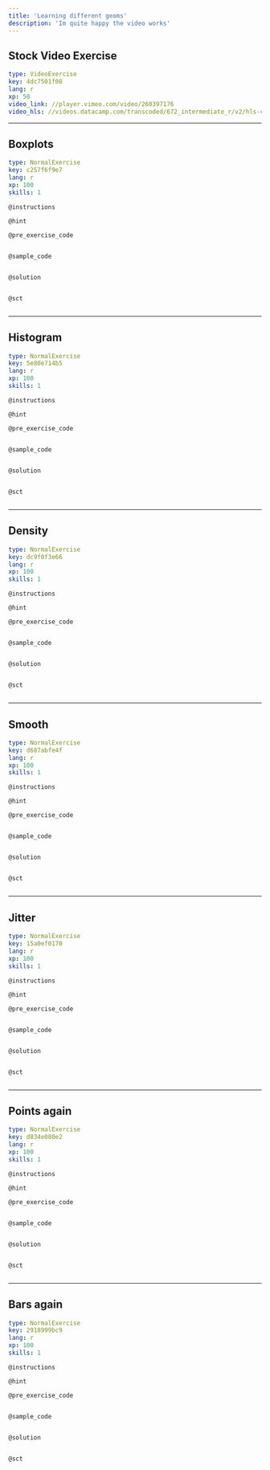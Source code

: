 ```yaml
---
title: 'Learning different geoms'
description: 'Im quite happy the video works'
---
```


## Stock Video Exercise

```yaml
type: VideoExercise
key: 4dc7501f08
lang: r
xp: 50
video_link: //player.vimeo.com/video/260397176
video_hls: //videos.datacamp.com/transcoded/672_intermediate_r/v2/hls-ch1_1.master.m3u8
```


---

## Boxplots

```yaml
type: NormalExercise
key: c257f6f9e7
lang: r
xp: 100
skills: 1
```



`@instructions`


`@hint`


`@pre_exercise_code`
```{r}

```

`@sample_code`
```{r}

```

`@solution`
```{r}

```

`@sct`
```{r}

```

---

## Histogram

```yaml
type: NormalExercise
key: 5e80e714b5
lang: r
xp: 100
skills: 1
```



`@instructions`


`@hint`


`@pre_exercise_code`
```{r}

```

`@sample_code`
```{r}

```

`@solution`
```{r}

```

`@sct`
```{r}

```

---

## Density

```yaml
type: NormalExercise
key: dc9f0f3e66
lang: r
xp: 100
skills: 1
```



`@instructions`


`@hint`


`@pre_exercise_code`
```{r}

```

`@sample_code`
```{r}

```

`@solution`
```{r}

```

`@sct`
```{r}

```

---

## Smooth

```yaml
type: NormalExercise
key: d687abfe4f
lang: r
xp: 100
skills: 1
```



`@instructions`


`@hint`


`@pre_exercise_code`
```{r}

```

`@sample_code`
```{r}

```

`@solution`
```{r}

```

`@sct`
```{r}

```

---

## Jitter

```yaml
type: NormalExercise
key: 15a0ef0170
lang: r
xp: 100
skills: 1
```



`@instructions`


`@hint`


`@pre_exercise_code`
```{r}

```

`@sample_code`
```{r}

```

`@solution`
```{r}

```

`@sct`
```{r}

```

---

## Points again

```yaml
type: NormalExercise
key: d834e080e2
lang: r
xp: 100
skills: 1
```



`@instructions`


`@hint`


`@pre_exercise_code`
```{r}

```

`@sample_code`
```{r}

```

`@solution`
```{r}

```

`@sct`
```{r}

```

---

## Bars again

```yaml
type: NormalExercise
key: 2918999bc9
lang: r
xp: 100
skills: 1
```



`@instructions`


`@hint`


`@pre_exercise_code`
```{r}

```

`@sample_code`
```{r}

```

`@solution`
```{r}

```

`@sct`
```{r}

```

